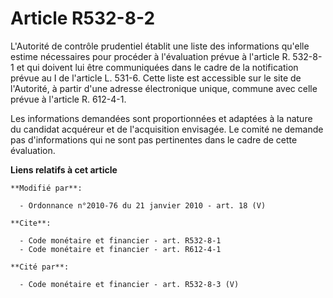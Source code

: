 # Article R532-8-2

L'Autorité de contrôle prudentiel établit une liste des informations qu'elle estime nécessaires pour procéder à l'évaluation
prévue à l'article R. 532-8-1 et qui doivent lui être communiquées dans le cadre de la notification prévue au I de l'article
L. 531-6. Cette liste est accessible sur le site de l'Autorité, à partir d'une adresse électronique unique, commune avec
celle prévue à l'article R. 612-4-1. 

Les informations demandées sont proportionnées et adaptées à la nature du candidat acquéreur et de l'acquisition envisagée.
Le comité ne demande pas d'informations qui ne sont pas pertinentes dans le cadre de cette évaluation.

**Liens relatifs à cet article**

	**Modifié par**:

	  - Ordonnance n°2010-76 du 21 janvier 2010 - art. 18 (V)

	**Cite**:

	  - Code monétaire et financier - art. R532-8-1
	  - Code monétaire et financier - art. R612-4-1

	**Cité par**:

	  - Code monétaire et financier - art. R532-8-3 (V)
